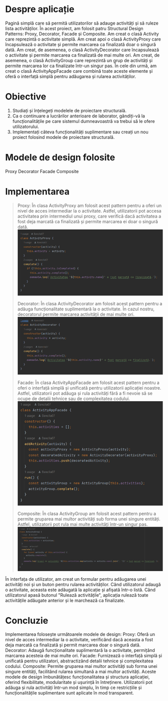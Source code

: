 # Despre aplicație
Pagină simplă care să permită utilizatorilor să adauge activități și să ruleze lista activităților.
În acest proiect, am folosit patru Structural Design Patterns: Proxy, Decorator, Facade și Composite. Am creat o clasă Activity care reprezintă o activitate simplă. Am creat apoi o clasă ActivityProxy care încapsulează o activitate și permite marcarea ca finalizată doar o singură dată. Am creat, de asemenea, o clasă ActivityDecorator care încapsulează o activitate și permite marcarea ca finalizată de mai multe ori. Am creat, de asemenea, o clasă ActivityGroup care reprezintă un grup de activități și permite marcarea lor ca finalizate într-un singur pas. În cele din urmă, am creat o clasă ActivityAppFacade care combină toate aceste elemente și oferă o interfață simplă pentru adăugarea și rularea activităților.

# Obiective
1. Studiați și înțelegeți modelele de proiectare structurală.
2. Ca o continuare a lucrărilor anterioare de laborator,
gândiți-vă la funcționalitățile pe care sistemul dumneavoastră va trebui să le ofere utilizatorului.
3. Implementați câteva funcționalități suplimentare sau creați un nou proiect
folosind modele de proiectare structurală.

# Modele de design folosite
Proxy
Decorator
Facade
Composite

#  Implementarea
>Proxy: În clasa ActivityProxy am folosit acest pattern pentru a oferi un nivel de acces intermediar la o activitate. Astfel, utilizatorii pot accesa activitatea prin intermediul unui proxy, care verifică dacă activitatea a fost deja marcată ca finalizată și permite marcarea ei doar o singură dată.
>![img.png](img.png)
> 
> Decorator: În clasa ActivityDecorator am folosit acest pattern pentru a adăuga funcționalitate suplimentară la o activitate. În cazul nostru, decoratorul permite marcarea activității de mai multe ori.
> ![img_1.png](img_1.png)
> 
> Facade: În clasa ActivityAppFacade am folosit acest pattern pentru a oferi o interfață simplă și unificată pentru utilizatorii aplicației noastre. Astfel, utilizatorii pot adăuga și rula activități fără a fi nevoie să se ocupe de detalii tehnice sau de complexitatea codului.
> ![img_2.png](img_2.png)
> 
> Composite: În clasa ActivityGroup am folosit acest pattern pentru a permite gruparea mai multor activități sub forma unei singure entități. Astfel, utilizatorii pot rula mai multe activități într-un singur pas.
> ![img_3.png](img_3.png)
> 
În interfața de utilizator, am creat un formular pentru adăugarea unei activități noi și un buton pentru rularea activităților. Când utilizatorul adaugă o activitate, aceasta este adăugată la aplicație și afișată într-o listă. Când utilizatorul apasă butonul "Rulează activitățile", aplicația rulează toate activitățile adăugate anterior și le marchează ca finalizate.

# Concluzie

Implementarea folosește următoarele modele de design:
Proxy: Oferă un nivel de acces intermediar la o activitate, verificând dacă aceasta a fost deja marcată ca finalizată și permit marcarea doar o singură dată.
Decorator: Adaugă funcționalitate suplimentară la o activitate, permițând marcarea acesteia de mai multe ori.
Facade: Furnizează o interfață simplă și unificată pentru utilizatori, abstractizând detalii tehnice și complexitatea codului.
Composite: Permite gruparea mai multor activități sub forma unei singure entități, facilitând rularea simultană a mai multor activități.
Aceste modele de design îmbunătățesc funcționalitatea și structura aplicației, oferind flexibilitate, modularitate și ușurință în întreținere. Utilizatorii pot adăuga și rula activități într-un mod simplu, în timp ce restricțiile și funcționalitățile suplimentare sunt aplicate în mod transparent.
